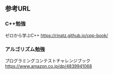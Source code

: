 ## 参考URL
### C++勉強
ゼロから学ぶC++
https://rinatz.github.io/cpp-book/

### アルゴリズム勉強
プログラミングコンテストチャレンジブック
https://www.amazon.co.jp/dp/4839941068
